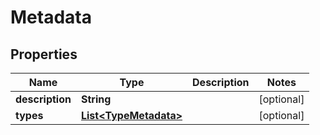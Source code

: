 

# Metadata


## Properties

Name | Type | Description | Notes
------------ | ------------- | ------------- | -------------
**description** | **String** |  |  [optional]
**types** | [**List&lt;TypeMetadata&gt;**](TypeMetadata.md) |  |  [optional]



